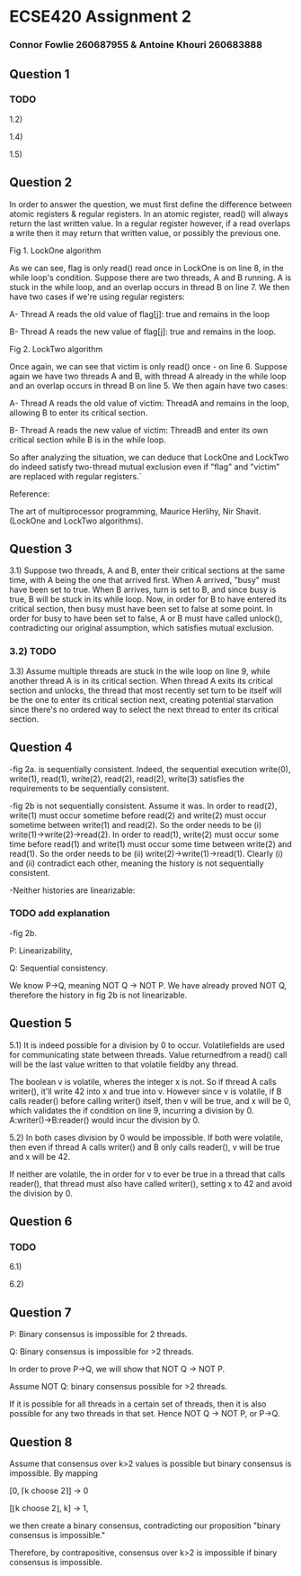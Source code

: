 # ECSE420 Assignment 2
### Connor Fowlie 260687955 & Antoine Khouri 260683888

## Question 1
### TODO

1.2)

1.4)

1.5)

## Question 2
In order to answer the question, we must first define the difference between atomic registers & regular registers. In an atomic register, read() will always return the last written value. In a regular register however, if a read overlaps a write then it may return that written value, or possibly the previous one.

 
Fig 1. LockOne algorithm


As we can see, flag is only read() read once in LockOne is on line 8, in the while loop's condition. Suppose there are two threads, A and B running. A is stuck in the while loop, and an overlap occurs in thread B on line 7. We then have two cases if we're using regular registers:

A-	Thread A reads the old value of flag[j]: true and remains in the loop

B-	Thread A reads the new value of flag[j]: true and remains in the loop.


Fig 2. LockTwo algorithm

Once again, we can see that victim is only read() once - on line 6. Suppose again we have two threads A and B, with thread A already in the while loop and an overlap occurs in thread B on line 5. We then again have two cases:

A-	Thread A reads the old value of victim: ThreadA and remains in the loop, allowing B to enter its critical section.

B-	Thread A reads the new value of victim: ThreadB and enter its own critical section while B is in the while loop.

So after analyzing the situation, we can deduce that LockOne and LockTwo do indeed satisfy two-thread mutual exclusion even if "flag" and "victim" are replaced with regular registers.`

Reference:

The art of multiprocessor programming, Maurice Herlihy, Nir Shavit.
(LockOne and LockTwo algorithms).

## Question 3

3.1) Suppose two threads, A and B, enter their critical sections at the same time, with A being the one that arrived first.
When A arrived, "busy" must have been set to true. When B arrives, turn is set to B, and since busy is true, B will be stuck
in its while loop. Now, in order for B to have entered its critical section, then busy must have been set to false at some
point. In order for busy to have been set to false, A or B must have
called unlock(), contradicting our original assumption, which satisfies mutual exclusion.

### 3.2)  TODO

3.3) Assume multiple threads are stuck in the wile loop on line 9, while another thread A is in its critical section. When
thread A exits its critical section and unlocks, the thread that most recently set turn to be itself will be the one to enter
its critical section next, creating potential starvation since there's no ordered way to select the next thread to enter
its critical section.

## Question 4

-fig 2a. is sequentially consistent. Indeed, the sequential execution write(0), write(1), read(1), write(2), read(2), read(2), write(3) satisfies the requirements to be sequentially consistent.

-fig 2b  is not sequentially consistent. Assume it was. In order to read(2), write(1) must occur sometime before read(2) and write(2) must occur sometime between write(1) and read(2). So the order needs to be (i) write(1)->write(2)->read(2). In order to read(1), write(2) must occur some time before read(1) and write(1) must occur some time between write(2) and read(1). So the order needs to be (ii) write(2)->write(1)->read(1). Clearly (i) and (ii) contradict each other, meaning the history is not sequentially consistent.

-Neither histories are linearizable:

### TODO add explanation

-fig 2b.

P: Linearizability,

Q: Sequential consistency.

We know P->Q, meaning NOT Q -> NOT P. We have already proved NOT Q, therefore the history in fig 2b is not linearizable.

## Question 5


5.1) It is indeed possible for a division by 0 to occur. Volatile​ ​fields​ ​are​ ​used​ ​for​ ​communicating​ ​state​ ​between​ ​threads.​ ​Value​ ​returned​ ​from​ ​a​ ​​read()​​ ​call​ ​will be​ ​the​ ​​last​​ ​value​ ​written​ ​to​ ​that​ ​volatile​ ​field​ ​by​ ​any​ ​thread.

 The boolean v is volatile, wheres the integer x is not. So if thread A calls writer(), it'll write 42 into x and true into v. However since v is volatile, if B calls reader() before calling writer() itself, then v will be true, and x will be 0, which validates the if condition on line 9, incurring a division by 0. A:writer()->B:reader() would incur the division by 0.

5.2) In both cases division by 0 would be impossible. If both were volatile, then even if thread A calls writer() and B only calls reader(), v will be true and x will be 42.

If neither are volatile, the in order for v to ever be true in a thread that calls reader(), that thread must also have called writer(), setting x to 42 and avoid the division by 0.

## Question 6
### TODO

6.1)

6.2)

## Question 7


P: Binary consensus is impossible for 2 threads.

Q: Binary consensus is impossible for >2 threads.

In order to prove P->Q, we will show that NOT Q -> NOT P.

Assume NOT Q: binary consensus possible for >2 threads.

If it is possible for all threads in a certain set of threads, then it is also possible for any two threads in that set. Hence
NOT Q -> NOT P, or P->Q.

## Question 8

Assume that consensus over k>2 values is possible but binary consensus is impossible. By mapping

[0,​ ​⌈k​ ​choose​ ​2⌉]​ ​→​ ​0

[⌊k​ ​choose​ ​2⌋,​ ​k]​ ​→​ ​1,

we then create a binary consensus, contradicting our proposition "binary consensus is impossible."

Therefore, by contrapositive, consensus over k>2 is impossible if binary consensus is impossible.